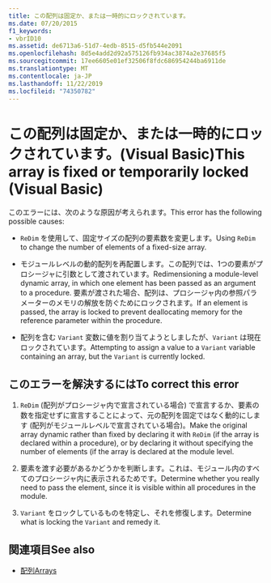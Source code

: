 ```yaml
---
title: この配列は固定か、または一時的にロックされています。
ms.date: 07/20/2015
f1_keywords:
- vbrID10
ms.assetid: de6713a6-51d7-4edb-8515-d5fb544e2091
ms.openlocfilehash: 8d5e4add2d92a575126fb934ac3874a2e37685f5
ms.sourcegitcommit: 17ee6605e01ef32506f8fdc686954244ba6911de
ms.translationtype: MT
ms.contentlocale: ja-JP
ms.lasthandoff: 11/22/2019
ms.locfileid: "74350782"
---
```

# <a name="this-array-is-fixed-or-temporarily-locked-visual-basic"></a><span data-ttu-id="612d0-102">この配列は固定か、または一時的にロックされています。(Visual Basic)</span><span class="sxs-lookup"><span data-stu-id="612d0-102">This array is fixed or temporarily locked (Visual Basic)</span></span>
<span data-ttu-id="612d0-103">このエラーには、次のような原因が考えられます。</span><span class="sxs-lookup"><span data-stu-id="612d0-103">This error has the following possible causes:</span></span>  
  
- <span data-ttu-id="612d0-104">`ReDim` を使用して、固定サイズの配列の要素数を変更します。</span><span class="sxs-lookup"><span data-stu-id="612d0-104">Using `ReDim` to change the number of elements of a fixed-size array.</span></span>  
  
- <span data-ttu-id="612d0-105">モジュールレベルの動的配列を再配置します。この配列では、1つの要素がプロシージャに引数として渡されています。</span><span class="sxs-lookup"><span data-stu-id="612d0-105">Redimensioning a module-level dynamic array, in which one element has been passed as an argument to a procedure.</span></span> <span data-ttu-id="612d0-106">要素が渡された場合、配列は、プロシージャ内の参照パラメーターのメモリの解放を防ぐためにロックされます。</span><span class="sxs-lookup"><span data-stu-id="612d0-106">If an element is passed, the array is locked to prevent deallocating memory for the reference parameter within the procedure.</span></span>  
  
- <span data-ttu-id="612d0-107">配列を含む `Variant` 変数に値を割り当てようとしましたが、`Variant` は現在ロックされています。</span><span class="sxs-lookup"><span data-stu-id="612d0-107">Attempting to assign a value to a `Variant` variable containing an array, but the `Variant` is currently locked.</span></span>  
  
## <a name="to-correct-this-error"></a><span data-ttu-id="612d0-108">このエラーを解決するには</span><span class="sxs-lookup"><span data-stu-id="612d0-108">To correct this error</span></span>  
  
1. <span data-ttu-id="612d0-109">`ReDim` (配列がプロシージャ内で宣言されている場合) で宣言するか、要素の数を指定せずに宣言することによって、元の配列を固定ではなく動的にします (配列がモジュールレベルで宣言されている場合)。</span><span class="sxs-lookup"><span data-stu-id="612d0-109">Make the original array dynamic rather than fixed by declaring it with `ReDim` (if the array is declared within a procedure), or by declaring it without specifying the number of elements (if the array is declared at the module level.</span></span>  
  
2. <span data-ttu-id="612d0-110">要素を渡す必要があるかどうかを判断します。これは、モジュール内のすべてのプロシージャ内に表示されるためです。</span><span class="sxs-lookup"><span data-stu-id="612d0-110">Determine whether you really need to pass the element, since it is visible within all procedures in the module.</span></span>  
  
3. <span data-ttu-id="612d0-111">`Variant` をロックしているものを特定し、それを修復します。</span><span class="sxs-lookup"><span data-stu-id="612d0-111">Determine what is locking the `Variant` and remedy it.</span></span>  
  
## <a name="see-also"></a><span data-ttu-id="612d0-112">関連項目</span><span class="sxs-lookup"><span data-stu-id="612d0-112">See also</span></span>

- [<span data-ttu-id="612d0-113">配列</span><span class="sxs-lookup"><span data-stu-id="612d0-113">Arrays</span></span>](../../../visual-basic/programming-guide/language-features/arrays/index.md)
